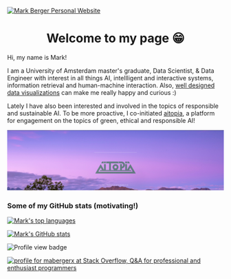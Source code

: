 [![Mark Berger Personal Website](static/header.png)](https://maberger.nl)

<h1 align="center">Welcome to my page 😁</h1>

Hi, my name is Mark!

I am a University of Amsterdam master's graduate, Data Scientist, & Data Engineer with interest in all things AI,
intellligent and interactive systems, information retrieval and human-machine interaction.
Also, [well designed data visualizations](https://projects.fivethirtyeight.com/2020-election-forecast/?cid=rrpromo) can
make me really happy and curious :)

Lately I have also been interested and involved in the topics of responsible and sustainable AI. To be more proactive, I
co-initiated [aitopia](aitopia.world), a platform for engagement on the topics of green, ethical and responsible AI!

[![aitopia website](static/aitopia.png)](https://aitopia.world)

### Some of my GitHub stats (motivating!)

[![Mark's top languages](https://github-readme-stats.vercel.app/api/top-langs/?username=mabergerx&theme=tokyonight&&layout=compact)]()

[![Mark's GitHub stats](https://github-readme-stats.vercel.app/api?username=mabergerx&count_private=true&show_icons=true&theme=tokyonight)]()

![Profile view badge](https://komarev.com/ghpvc/?username=mabergerx&color=03c6fc)

<a href="https://stackoverflow.com/users/3025242/mabergerx"><img src="https://stackoverflow.com/users/flair/3025242.png?theme=dark" width="208" height="58" alt="profile for mabergerx at Stack Overflow, Q&amp;A for professional and enthusiast programmers" title="profile for mabergerx at Stack Overflow, Q&amp;A for professional and enthusiast programmers"></a>
